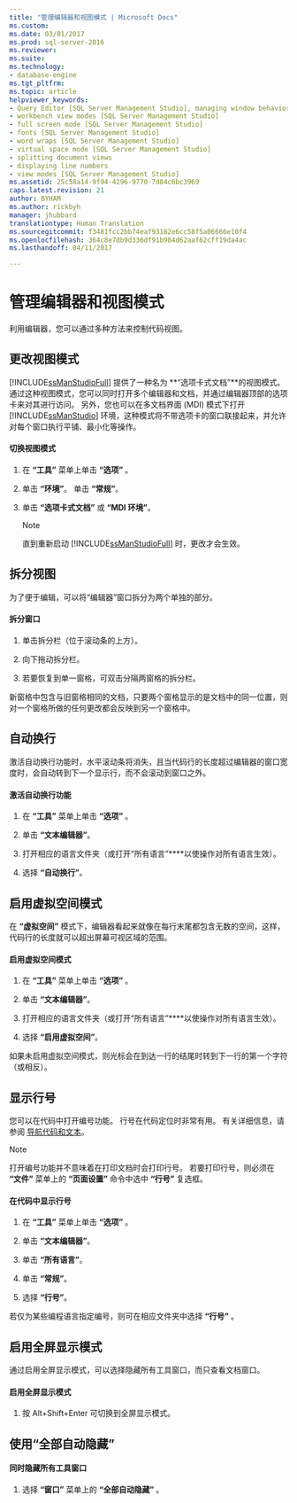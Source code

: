 ```yaml
---
title: "管理编辑器和视图模式 | Microsoft Docs"
ms.custom: 
ms.date: 03/01/2017
ms.prod: sql-server-2016
ms.reviewer: 
ms.suite: 
ms.technology:
- database-engine
ms.tgt_pltfrm: 
ms.topic: article
helpviewer_keywords:
- Query Editor [SQL Server Management Studio], managing window behavior
- workbench view modes [SQL Server Management Studio]
- full screen mode [SQL Server Management Studio]
- fonts [SQL Server Management Studio]
- word wraps [SQL Server Management Studio]
- virtual space mode [SQL Server Management Studio]
- splitting document views
- displaying line numbers
- view modes [SQL Server Management Studio]
ms.assetid: 25c58a14-9f94-4296-9770-7d84c6bc3969
caps.latest.revision: 21
author: BYHAM
ms.author: rickbyh
manager: jhubbard
translationtype: Human Translation
ms.sourcegitcommit: f3481fcc2bb74eaf93182e6cc58f5a06666e10f4
ms.openlocfilehash: 364c8e7db9d336df91b984d62aaf62cff19da4ac
ms.lasthandoff: 04/11/2017

---
```

# <a name="manage-the-editor-and-view-mode"></a>管理编辑器和视图模式
  利用编辑器，您可以通过多种方法来控制代码视图。  
  
## <a name="changing-the-view-mode"></a>更改视图模式  
 [!INCLUDE[ssManStudioFull](../../includes/ssmanstudiofull-md.md)] 提供了一种名为 **“选项卡式文档”**的视图模式。通过这种视图模式，您可以同时打开多个编辑器和文档，并通过编辑器顶部的选项卡来对其进行访问。 另外，您也可以在多文档界面 (MDI) 模式下打开 [!INCLUDE[ssManStudio](../../includes/ssmanstudio-md.md)] 环境，这种模式将不带选项卡的窗口联接起来，并允许对每个窗口执行平铺、最小化等操作。  
  
#### <a name="to-switch-between-view-modes"></a>切换视图模式  
  
1.  在 **“工具”** 菜单上单击 **“选项”** 。  
  
2.  单击 **“环境”**。 单击 **“常规”**。  
  
3.  单击 **“选项卡式文档”** 或 **“MDI 环境”**。  
  
    > [!NOTE]  
    >  直到重新启动 [!INCLUDE[ssManStudioFull](../../includes/ssmanstudiofull-md.md)] 时，更改才会生效。  
  
## <a name="splitting-the-view"></a>拆分视图  
 为了便于编辑，可以将“编辑器”窗口拆分为两个单独的部分。  
  
#### <a name="to-split-a-window"></a>拆分窗口  
  
1.  单击拆分栏（位于滚动条的上方）。  
  
2.  向下拖动拆分栏。  
  
3.  若要恢复到单一窗格，可双击分隔两窗格的拆分栏。  
  
 新窗格中包含与旧窗格相同的文档，只要两个窗格显示的是文档中的同一位置，则对一个窗格所做的任何更改都会反映到另一个窗格中。  
  
## <a name="word-wrap"></a>自动换行  
 激活自动换行功能时，水平滚动条将消失，且当代码行的长度超过编辑器的窗口宽度时，会自动转到下一个显示行，而不会滚动到窗口之外。  
  
#### <a name="to-activate-word-wrap"></a>激活自动换行功能  
  
1.  在 **“工具”** 菜单上单击 **“选项”** 。  
  
2.  单击 **“文本编辑器”**。  
  
3.  打开相应的语言文件夹（或打开“所有语言”****以使操作对所有语言生效）。  
  
4.  选择 **“自动换行”**。  
  
## <a name="enabling-virtual-space-mode"></a>启用虚拟空间模式  
 在 **“虚拟空间”** 模式下，编辑器看起来就像在每行末尾都包含无数的空间，这样，代码行的长度就可以超出屏幕可视区域的范围。  
  
#### <a name="to-enable-virtual-space-mode"></a>启用虚拟空间模式  
  
1.  在 **“工具”** 菜单上单击 **“选项”** 。  
  
2.  单击 **“文本编辑器”**。  
  
3.  打开相应的语言文件夹（或打开“所有语言”****以使操作对所有语言生效）。  
  
4.  选择 **“启用虚拟空间”**。  
  
 如果未启用虚拟空间模式，则光标会在到达一行的结尾时转到下一行的第一个字符（或相反）。  
  
## <a name="displaying-line-numbers"></a>显示行号  
 您可以在代码中打开编号功能。 行号在代码定位时非常有用。 有关详细信息，请参阅 [导航代码和文本](../../relational-databases/scripting/navigate-code-and-text.md)。  
  
> [!NOTE]  
>  打开编号功能并不意味着在打印文档时会打印行号。 若要打印行号，则必须在 **“文件”** 菜单上的 **“页面设置”** 命令中选中 **“行号”** 复选框。  
  
#### <a name="to-display-line-numbers-in-code"></a>在代码中显示行号  
  
1.  在 **“工具”** 菜单上单击 **“选项”** 。  
  
2.  单击 **“文本编辑器”**。  
  
3.  单击 **“所有语言”**。  
  
4.  单击 **“常规”**。  
  
5.  选择 **“行号”**。  
  
 若仅为某些编程语言指定编号，则可在相应文件夹中选择 **“行号”** 。  
  
## <a name="enabling-full-screen-mode"></a>启用全屏显示模式  
 通过启用全屏显示模式，可以选择隐藏所有工具窗口，而只查看文档窗口。  
  
#### <a name="to-enable-full-screen-mode"></a>启用全屏显示模式  
  
1.  按 Alt+Shift+Enter 可切换到全屏显示模式。  
  
## <a name="using-auto-hide-all"></a>使用“全部自动隐藏”  
  
#### <a name="to-hide-all-the-tool-windows-at-once"></a>同时隐藏所有工具窗口  
  
1.  选择 **“窗口”** 菜单上的 **“全部自动隐藏”** 。  
  
  
